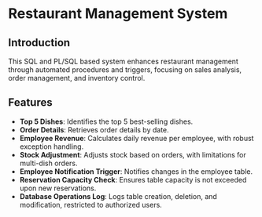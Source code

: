# Restaurant Management System

## Introduction
This SQL and PL/SQL based system enhances restaurant management through automated procedures and triggers, focusing on sales analysis, order management, and inventory control.
## Features

  - **Top 5 Dishes**: Identifies the top 5 best-selling dishes.
  - **Order Details**: Retrieves order details by date.
  - **Employee Revenue**: Calculates daily revenue per employee, with robust exception handling.
  - **Stock Adjustment**: Adjusts stock based on orders, with limitations for multi-dish orders.
  - **Employee Notification Trigger**: Notifies changes in the employee table.
  - **Reservation Capacity Check**: Ensures table capacity is not exceeded upon new reservations.
  - **Database Operations Log**: Logs table creation, deletion, and modification, restricted to authorized users.
